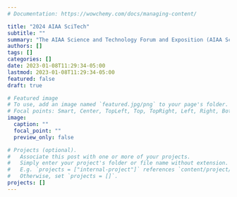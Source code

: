 ```yaml
---
# Documentation: https://wowchemy.com/docs/managing-content/

title: "2024 AIAA SciTech"
subtitle: ""
summary: "The AIAA Science and Technology Forum and Exposition (AIAA SciTech Forum) program covers the science, technologies, and policies that are shaping the future of aerospace. The forum is the largest event for aerospace research, development, and technology in the world—bringing together 11 individual technical disciplines. AIAA SciTech Forum delegates include over 1,500 undergraduate and graduate students, and aerospace professionals from nearly 1,000 corporate, academic, and government institutions in 43 countries."
authors: []
tags: []
categories: []
date: 2023-01-08T11:29:34-05:00
lastmod: 2023-01-08T11:29:34-05:00
featured: false
draft: true

# Featured image
# To use, add an image named `featured.jpg/png` to your page's folder.
# Focal points: Smart, Center, TopLeft, Top, TopRight, Left, Right, BottomLeft, Bottom, BottomRight.
image:
  caption: ""
  focal_point: ""
  preview_only: false

# Projects (optional).
#   Associate this post with one or more of your projects.
#   Simply enter your project's folder or file name without extension.
#   E.g. `projects = ["internal-project"]` references `content/project/deep-learning/index.md`.
#   Otherwise, set `projects = []`.
projects: []
---
```

